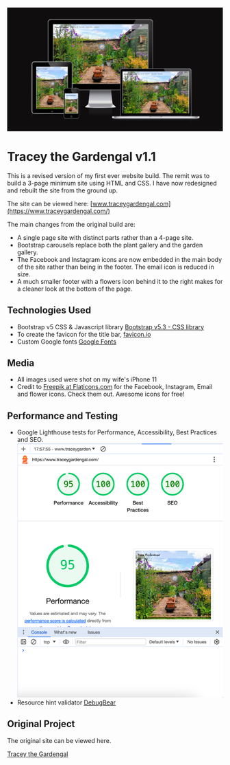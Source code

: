 ﻿![](assets/img/amiresonsive.jpeg)

# Tracey the Gardengal v1.1

This is a revised version of my first ever website build. The remit was to build a 3-page minimum site using HTML and CSS. I have now redesigned and rebuilt the site from the ground up. 

The site can be viewed here: [www.traceygardengal.com](https://www.traceygardengal.com/)

The main changes from the original build are:

- A single page site with distinct parts rather than a 4-page site.
- Bootstrap carousels replace both the plant gallery and the garden gallery.
- The Facebook and Instagram icons are now embedded in the main body of the site rather than being in the footer. The email icon is reduced in size.
- A much smaller footer with a flowers icon behind it to the right makes for a cleaner look at the bottom of the page.

## Technologies Used

- Bootstrap v5 CSS & Javascript library [Bootstrap v5.3 - CSS library](https://getbootstrap.com/)
- To create the favicon for the title bar, [favicon.io](https://favicon.io/favicon-generator/)
- Custom Google fonts [Google Fonts](https://fonts.google.com/)

## Media

- All images used were shot on my wife's iPhone 11
- Credit to [Freepik at Flaticons.com](https://www.flaticon.com) for the Facebook, Instagram, Email and flower icons. Check them out. Awesome icons for free!

## Performance and Testing

- Google Lighthouse tests for Performance, Accessibility, Best Practices and SEO.
![](assets/img/glighthouse_0324.png)
- Resource hint validator [DebugBear](https://www.debugbear.com/resource-hint-validator)
## Original Project

The original site can be viewed here.

[Tracey the Gardengal](https://github.com/thespamster/the-lady-gardener.git)


